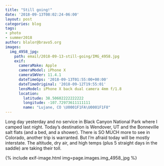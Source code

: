 ```yaml
---
title: "Still going!"
date: '2018-09-13T08:02:24-06:00'
layout: post
categories: blog
tags:
- photo
- summer2018
author: blalor@bravo5.org
images:
  img_4958_jpg:
    path: email/2018-09-13-still-going/IMG_4958.jpg
    exif:
      cameraMake: Apple
      cameraModel: iPhone X
      cameraSWVer: 11.4.1
      dateTimeGps: '2018-09-13T01:55:00+00:00'
      dateTimeOriginal: '2018-09-12T19:55:01'
      lensModel: iPhone X back dual camera 4mm f/1.8
      location:
        latitude: 38.50602222222222
        longitude: -107.72973611111111
        name: "Lujane, CO \U0001F1FA\U0001F1F8"
---
```


Long day yesterday and no service in Black Canyon National Park where I camped last night. Today’s destination is Wendover, UT and the Bonneville salt flats (and a bed, and a shower). There is SO MUCH more to see in Colorado, another trip is warranted. But I’m afraid today will be mostly interstate. The altitude, dry air, and high temps (plus 5 straight days in the saddle) are taking their toll. 

{% include exif-image.html img=page.images.img_4958_jpg %}

